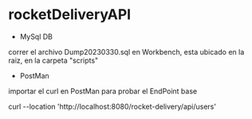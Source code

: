 # rocketDeliveryAPI

- MySql DB

correr el archivo Dump20230330.sql en Workbench, esta ubicado en la raiz, en la carpeta "scripts"


- PostMan

importar el curl en PostMan para probar el EndPoint base

curl --location 'http://localhost:8080/rocket-delivery/api/users'
